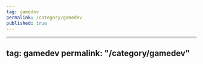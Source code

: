 ```yaml
---
tag: gamedev
permalink: /category/gamedev
published: true
---
```

---
tag: gamedev
permalink: "/category/gamedev"
---